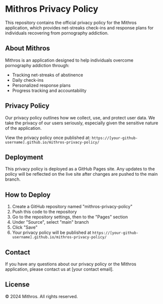 # Mithros Privacy Policy

This repository contains the official privacy policy for the Mithros application, which provides net-streaks check-ins and response plans for individuals recovering from pornography addiction.

## About Mithros

Mithros is an application designed to help individuals overcome pornography addiction through:
- Tracking net-streaks of abstinence
- Daily check-ins
- Personalized response plans
- Progress tracking and accountability

## Privacy Policy

Our privacy policy outlines how we collect, use, and protect user data. We take the privacy of our users seriously, especially given the sensitive nature of the application.

View the privacy policy once published at: `https://[your-github-username].github.io/mithros-privacy-policy/`

## Deployment

This privacy policy is deployed as a GitHub Pages site. Any updates to the policy will be reflected on the live site after changes are pushed to the main branch.

## How to Deploy

1. Create a GitHub repository named "mithros-privacy-policy"
2. Push this code to the repository
3. Go to the repository settings, then to the "Pages" section
4. Under "Source", select "main" branch
5. Click "Save"
6. Your privacy policy will be published at `https://[your-github-username].github.io/mithros-privacy-policy/`

## Contact

If you have any questions about our privacy policy or the Mithros application, please contact us at [your contact email].

## License

© 2024 Mithros. All rights reserved. 